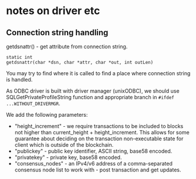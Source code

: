 notes on driver etc
===================

Connection string handling
--------------------------

getdsnattr() - get attribute from connection string.

    static int
    getdsnattr(char *dsn, char *attr, char *out, int outLen)

You may try to find where it is called to find a place
where connection string is handled.

As ODBC driver is built with driver manager (unixODBC), we should
use SQLGetPrivateProfileString function and appropriate branch in
`#ifdef ...WITHOUT_DRIVERMGR`.

We add the following parameters:

 - "height_increment" - we require transactions to be included
   to blocks not higher than current_height + height_increment.
   This allows for some guarantee about deciding on the
   transaction non-executable state for client which is outside
   of the blockchain.
 - "publickey" - public key identifier, ASCII string, base58 encoded.
 - "privatekey" - private key, base58 encoded.
 - "consensus_nodes" - an IPv4/v6 address of a comma-separated consensus
   node list to work with - post transaction and get updates.

